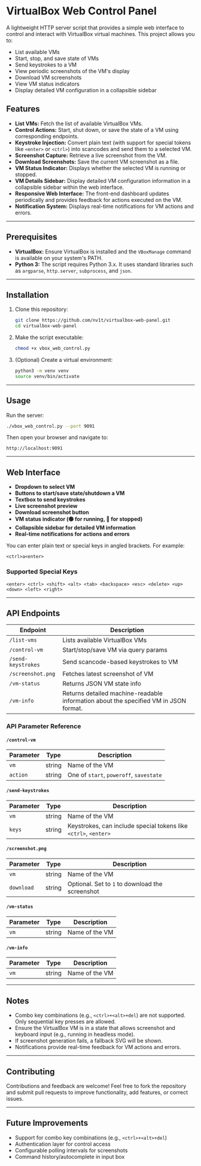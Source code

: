 # VirtualBox Web Control Panel

A lightweight HTTP server script that provides a simple web interface to control and interact with VirtualBox virtual machines. This project allows you to:

- List available VMs
- Start, stop, and save state of VMs
- Send keystrokes to a VM
- View periodic screenshots of the VM's display
- Download VM screenshots
- View VM status indicators
- Display detailed VM configuration in a collapsible sidebar

## Features

- **List VMs:** Fetch the list of available VirtualBox VMs.
- **Control Actions:** Start, shut down, or save the state of a VM using corresponding endpoints.
- **Keystroke Injection:** Convert plain text (with support for special tokens like `<enter>` or `<ctrl>`) into scancodes and send them to a selected VM.
- **Screenshot Capture:** Retrieve a live screenshot from the VM.
- **Download Screenshots:** Save the current VM screenshot as a file.
- **VM Status Indicator:** Displays whether the selected VM is running or stopped.
- **VM Details Sidebar:** Display detailed VM configuration information in a collapsible sidebar within the web interface.
- **Responsive Web Interface:** The front-end dashboard updates periodically and provides feedback for actions executed on the VM.
- **Notification System:** Displays real-time notifications for VM actions and errors.

---

## Prerequisites

- **VirtualBox:** Ensure VirtualBox is installed and the `VBoxManage` command is available on your system's PATH.
- **Python 3:** The script requires Python 3.x. It uses standard libraries such as `argparse`, `http.server`, `subprocess`, and `json`.

---

## Installation

1. Clone this repository:
   ```bash
   git clone https://github.com/nv1t/virtualbox-web-panel.git
   cd virtualbox-web-panel
   ```

2. Make the script executable:
   ```bash
   chmod +x vbox_web_control.py
   ```

3. (Optional) Create a virtual environment:
   ```bash
   python3 -m venv venv
   source venv/bin/activate
   ```

---

## Usage

Run the server:
```bash
./vbox_web_control.py --port 9091
```

Then open your browser and navigate to:
```
http://localhost:9091
```

---

## Web Interface

- **Dropdown to select VM**
- **Buttons to start/save state/shutdown a VM**
- **Textbox to send keystrokes**
- **Live screenshot preview**
- **Download screenshot button**
- **VM status indicator (🟢 for running, 🔴 for stopped)**
- **Collapsible sidebar for detailed VM information**
- **Real-time notifications for actions and errors**

You can enter plain text or special keys in angled brackets. For example:
```
<ctrl>a<enter>
```

### Supported Special Keys
```
<enter> <ctrl> <shift> <alt> <tab> <backspace> <esc> <delete> <up> <down> <left> <right>
```

---

## API Endpoints

| Endpoint              | Description                            |
|----------------------|----------------------------------------|
| `/list-vms`          | Lists available VirtualBox VMs         |
| `/control-vm`        | Start/stop/save VM via query params    |
| `/send-keystrokes`   | Send scancode-based keystrokes to VM   |
| `/screenshot.png`    | Fetches latest screenshot of VM        |
| `/vm-status`         | Returns JSON VM state info             |
| `/vm-info`           | Returns detailed machine-readable information about the specified VM in JSON format. |

### API Parameter Reference

#### `/control-vm`
| Parameter | Type   | Description                          |
|-----------|--------|--------------------------------------|
| `vm`      | string | Name of the VM                       |
| `action`  | string | One of `start`, `poweroff`, `savestate` |

#### `/send-keystrokes`
| Parameter | Type   | Description                                                  |
|-----------|--------|--------------------------------------------------------------|
| `vm`      | string | Name of the VM                                               |
| `keys`    | string | Keystrokes, can include special tokens like `<ctrl>`, `<enter>` |

#### `/screenshot.png`
| Parameter | Type   | Description                                   |
|-----------|--------|-----------------------------------------------|
| `vm`      | string | Name of the VM                                |
| `download`| string | Optional. Set to `1` to download the screenshot|

#### `/vm-status`
| Parameter | Type   | Description    |
|-----------|--------|----------------|
| `vm`      | string | Name of the VM |

#### `/vm-info`
| Parameter | Type   | Description    |
|-----------|--------|----------------|
| `vm`      | string | Name of the VM |

---

## Notes

- Combo key combinations (e.g., `<ctrl>+<alt>+del`) are not supported. Only sequential key presses are allowed.
- Ensure the VirtualBox VM is in a state that allows screenshot and keyboard input (e.g., running in headless mode).
- If screenshot generation fails, a fallback SVG will be shown.
- Notifications provide real-time feedback for VM actions and errors.

---

## Contributing

Contributions and feedback are welcome! Feel free to fork the repository and submit pull requests to improve functionality, add features, or correct issues.

---

## Future Improvements

- Support for combo key combinations (e.g., `<ctrl>+<alt>+del`)
- Authentication layer for control access
- Configurable polling intervals for screenshots
- Command history/autocomplete in input box

